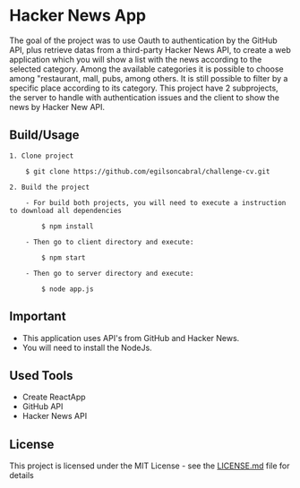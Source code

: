 # Hacker News App

The goal of the project was to use Oauth to authentication by the GitHub API, plus retrieve datas from a third-party Hacker News API, to create a web application which you will show a list with the news according to the selected category. Among the available categories it is possible to choose among "restaurant, mall, pubs, among others. It is still possible to filter by a specific place according to its category.
This project have 2 subprojects, the server to handle with authentication issues and the client to show the news by Hacker New API.

## Build/Usage

	1. Clone project

		$ git clone https://github.com/egilsoncabral/challenge-cv.git
		
	2. Build the project

	    - For build both projects, you will need to execute a instruction to download all dependencies
        	
         	$ npm install
        	
        - Then go to client directory and execute:
        	
        	$ npm start
		
		- Then go to server directory and execute:
        	
        	$ node app.js	
         
## Important

- This application uses API's from GitHub and Hacker News.
- You will need to install the NodeJs.


## Used Tools

- Create ReactApp
- GitHub API
- Hacker News API


## License

This project is licensed under the MIT License - see the [LICENSE.md](LICENSE.md) file for details